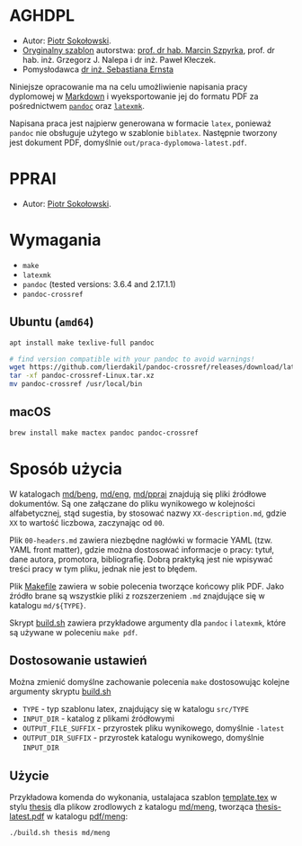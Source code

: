 # AGHDPL

- Autor: [Piotr Sokołowski](https://github.com/sokoloowski).
- [Oryginalny szablon](http://home.agh.edu.pl/~mszpyrka/doku.php?id=lectures:latex:aghdpl) autorstwa: [prof. dr hab. Marcin Szpyrka](mailto:mszpyrka@agh.edu.pl), prof. dr hab. inż. Grzegorz J. Nalepa i dr inż. Paweł Kłeczek.
- Pomysłodawca [dr inż. Sebastiana Ernsta](mailto:ernst@agh.edu.pl)

Niniejsze opracowanie ma na celu umożliwienie napisania pracy dyplomowej w [Markdown](https://daringfireball.net/projects/markdown/) i wyeksportowanie jej do formatu PDF za pośrednictwem [`pandoc`](https://pandoc.org) oraz [`latexmk`](https://mg.readthedocs.io/latexmk.html).

Napisana praca jest najpierw generowana w formacie `latex`, ponieważ `pandoc` nie obsługuje użytego w szablonie `biblatex`. Następnie tworzony jest dokument PDF, domyślnie `out/praca-dyplomowa-latest.pdf`.

# PPRAI

- Autor: [Piotr Sokołowski](https://github.com/sokoloowski).

# Wymagania

- `make`
- `latexmk`
- `pandoc` (tested versions: 3.6.4 and 2.17.1.1)
- `pandoc-crossref`

## Ubuntu (`amd64`)

```bash
apt install make texlive-full pandoc

# find version compatible with your pandoc to avoid warnings!
wget https://github.com/lierdakil/pandoc-crossref/releases/download/latest/pandoc-crossref-Linux.tar.xz
tar -xf pandoc-crossref-Linux.tar.xz
mv pandoc-crossref /usr/local/bin
```

## macOS

```zsh
brew install make mactex pandoc pandoc-crossref
```

# Sposób użycia

W katalogach [md/beng](md/beng), [md/eng](md/meng), [md/pprai](md/pprai) znajdują się pliki źródłowe dokumentów. Są one załączane do pliku wynikowego w kolejności alfabetycznej, stąd sugestia, by stosować nazwy `XX-description.md`, gdzie `XX` to wartość liczbowa, zaczynając od `00`.

Plik `00-headers.md` zawiera niezbędne nagłówki w formacie YAML (tzw. YAML front matter), gdzie można dostosować informacje o pracy: tytuł, dane autora, promotora, bibliografię. Dobrą praktyką jest nie wpisywać treści pracy w tym pliku, jednak nie jest to błędem.

Plik [Makefile](Makefile) zawiera w sobie polecenia tworzące końcowy plik PDF. Jako źródło brane są wszystkie pliki z rozszerzeniem `.md` znajdujące się w katalogu `md/${TYPE}`.

Skrypt [build.sh](build.sh) zawiera przykładowe argumenty dla `pandoc` i `latexmk`, które są używane w poleceniu `make pdf`.

## Dostosowanie ustawień

Można zmienić domyślne zachowanie polecenia `make` dostosowując kolejne argumenty skryptu [build.sh](build.sh)

- `TYPE` - typ szablonu latex, znajdujący się w katalogu `src/TYPE`
- `INPUT_DIR` - katalog z plikami źródłowymi
- `OUTPUT_FILE_SUFFIX` - przyrostek pliku wynikowego, domyślnie `-latest`
- `OUTPUT_DIR_SUFFIX` - przyrostek katalogu wynikowego, domyślnie `INPUT_DIR`

## Użycie 

Przykładowa komenda do wykonania, ustalajaca szablon [template.tex](src/thesis/template.latex) w stylu [thesis](src/thesis) dla plikow zrodlowych z katalogu [md/meng](md/meng), tworząca [thesis-latest.pdf](pdf/meng/thesis-latest.pdf) w katalogu [pdf/meng](pdf/meng):

```bash
./build.sh thesis md/meng
```

